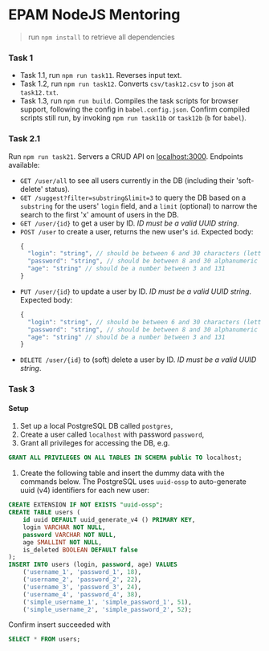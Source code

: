 # EPAM NodeJS Mentoring

> run `npm install` to retrieve all dependencies

### Task 1

- Task 1.1, run `npm run task11`. Reverses input text.
- Task 1.2, run `npm run task12`. Converts `csv/task12.csv` to `json` at `task12.txt`.
- Task 1.3, run `npm run build`. Compiles the task scripts for browser support, following the config in `babel.config.json`. Confirm compiled scripts still run, by invoking `npm run task11b` or `task12b` (`b` for `babel`).

### Task 2.1

Run `npm run task21`. Servers a CRUD API on [localhost:3000](localhost:3000). Endpoints available:

- `GET /user/all` to see all users currently in the DB (including their 'soft-delete' status).
- `GET /suggest?filter=substring&limit=3` to query the DB based on a `substring` for the users' `login` field, and a `limit` (optional) to narrow the search to the first 'x' amount of users in the DB.
- `GET /user/{id}` to get a user by ID. _ID must be a valid UUID string_.
- `POST /user` to create a user, returns the new user's `id`. Expected body:
  ```js
  {
    "login": "string", // should be between 6 and 30 characters (letters, digits or _), without spaces, and must start with a letter
    "password": "string", // should be between 8 and 30 alphanumeric characters (letters or digits) without punctuation or spaces'
    "age": "string" // should be a number between 3 and 131
  }
  ```
- `PUT /user/{id}` to update a user by ID. _ID must be a valid UUID string_.
  Expected body:
  ```js
  {
    "login": "string", // should be between 6 and 30 characters (letters, digits or _), without spaces, and must start with a letter
    "password": "string", // should be between 8 and 30 alphanumeric characters (letters or digits) without punctuation or spaces'
    "age": "string" // should be a number between 3 and 131
  }
  ```
- `DELETE /user/{id}` to (soft) delete a user by ID. _ID must be a valid UUID string_.

### Task 3

#### Setup

1. Set up a local PostgreSQL DB called `postgres`,
1. Create a user called `localhost` with password `password`,
1. Grant all privileges for accessing the DB, e.g.

```SQL
GRANT ALL PRIVILEGES ON ALL TABLES IN SCHEMA public TO localhost;
```

1. Create the following table and insert the dummy data with the commands below. The PostgreSQL uses `uuid-ossp` to auto-generate uuid (v4) identifiers for each new user:

```SQL
CREATE EXTENSION IF NOT EXISTS "uuid-ossp";
CREATE TABLE users (
    id uuid DEFAULT uuid_generate_v4 () PRIMARY KEY,
    login VARCHAR NOT NULL,
    password VARCHAR NOT NULL,
    age SMALLINT NOT NULL,
    is_deleted BOOLEAN DEFAULT false
);
INSERT INTO users (login, password, age) VALUES
    ('username_1', 'password_1', 18),
    ('username_2', 'password_2', 22),
    ('username_3', 'password_3', 24),
    ('username_4', 'password_4', 38),
    ('simple_username_1', 'simple_password_1', 51),
    ('simple_username_2', 'simple_password_2', 52);
```

Confirm insert succeeded with

```SQL
SELECT * FROM users;
```
